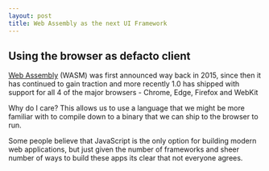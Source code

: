 ```yaml
---
layout: post
title: Web Assembly as the next UI Framework
---
```


## Using the browser as defacto client

[Web Assembly](https://webassembly.org) (WASM) was first announced way back in 2015, since then it has continued to gain traction and more recently 1.0 has shipped with support for all 4 of the major browsers - Chrome, Edge, Firefox and WebKit

Why do I care? This allows us to use a language that we might be more familiar with to compile down to a binary that we can ship to the browser to run.

Some people believe that JavaScript is the only option for building modern web applications, but just given the number of frameworks and sheer number of ways to build these apps its clear that not everyone agrees.

